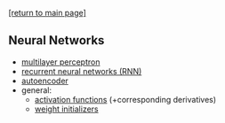 [[return to main page]](../../../README.md)
## Neural Networks
- [multilayer perceptron](../MLP/docs/mlp.md)
- [recurrent neural networks (RNN)](rnn.md)
- [autoencoder](../autoencoder/docs/autoencoder.md)
- general:
    - [activation functions](../general/docs/activation_functions.md) (+corresponding derivatives)
    - [weight initializers](../general/docs/weight_init.md)